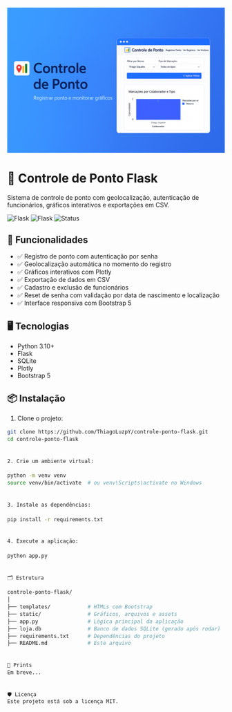 ![Controle de Ponto Banner](./banner.png)


# 📍 Controle de Ponto Flask

Sistema de controle de ponto com geolocalização, autenticação de funcionários, gráficos interativos e exportações em CSV.

![Flask](https://img.shields.io/badge/Python-3.10-blue?logo=python)
![Flask](https://img.shields.io/badge/Flask-2.3-lightgrey?logo=flask)
![Status](https://img.shields.io/badge/status-em%20desenvolvimento-yellow)

## 🚀 Funcionalidades

- ✅ Registro de ponto com autenticação por senha
- ✅ Geolocalização automática no momento do registro
- ✅ Gráficos interativos com Plotly
- ✅ Exportação de dados em CSV
- ✅ Cadastro e exclusão de funcionários
- ✅ Reset de senha com validação por data de nascimento e localização
- ✅ Interface responsiva com Bootstrap 5

## 🖥️ Tecnologias

- Python 3.10+
- Flask
- SQLite
- Plotly
- Bootstrap 5

## 📦 Instalação

1. Clone o projeto:

```bash
git clone https://github.com/ThiagoLuzpY/controle-ponto-flask.git
cd controle-ponto-flask


2. Crie um ambiente virtual:

python -m venv venv
source venv/bin/activate  # ou venv\Scripts\activate no Windows


3. Instale as dependências:

pip install -r requirements.txt


4. Execute a aplicação:

python app.py


🗂️ Estrutura

controle-ponto-flask/
│
├── templates/            # HTMLs com Bootstrap
├── static/               # Gráficos, arquivos e assets
├── app.py                # Lógica principal da aplicação
├── loja.db               # Banco de dados SQLite (gerado após rodar)
├── requirements.txt      # Dependências do projeto
├── README.md             # Este arquivo


📸 Prints
Em breve...


🛡️ Licença
Este projeto está sob a licença MIT.

